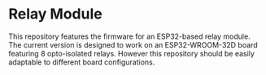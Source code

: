 # Relay Module

This repository features the firmware for an ESP32-based relay module.  The
current version is designed to work on an ESP32-WROOM-32D board featuring 8
opto-isolated relays.  However this repository should be easily adaptable to
different board configurations.
